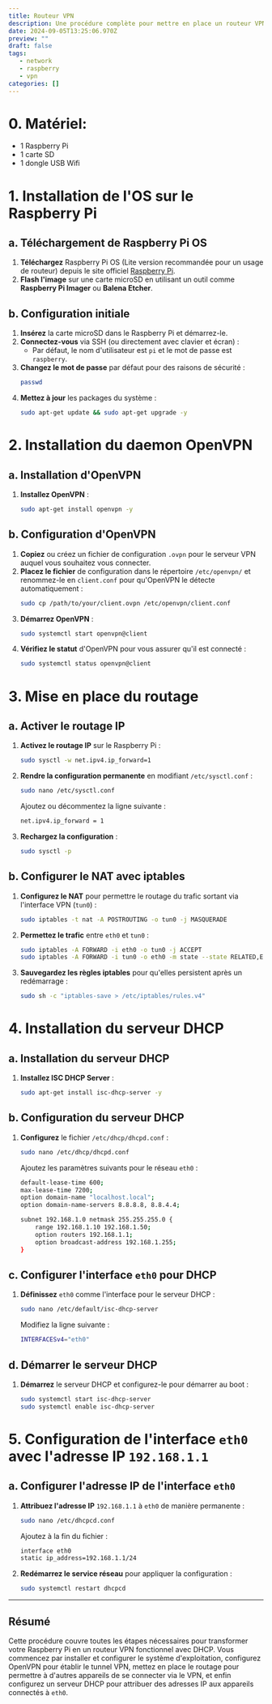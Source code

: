 ```yaml
---
title: Routeur VPN
description: Une procédure complète pour mettre en place un routeur VPN à partir d'un Raspberry Pi.
date: 2024-09-05T13:25:06.970Z
preview: ""
draft: false
tags:
   - network
   - raspberry
   - vpn
categories: []
---
```


# 0. Matériel:
- 1 Raspberry Pi
- 1 carte SD
- 1 dongle USB Wifi


# 1. Installation de l'OS sur le Raspberry Pi

## a. Téléchargement de Raspberry Pi OS
1. **Téléchargez** Raspberry Pi OS (Lite version recommandée pour un usage de routeur) depuis le site officiel [Raspberry Pi](https://www.raspberrypi.org/software/operating-systems/).
2. **Flash l'image** sur une carte microSD en utilisant un outil comme **Raspberry Pi Imager** ou **Balena Etcher**.

## b. Configuration initiale
1. **Insérez** la carte microSD dans le Raspberry Pi et démarrez-le.
2. **Connectez-vous** via SSH (ou directement avec clavier et écran) :
   - Par défaut, le nom d'utilisateur est `pi` et le mot de passe est `raspberry`.
3. **Changez le mot de passe** par défaut pour des raisons de sécurité :
   ```bash
   passwd
   ```
4. **Mettez à jour** les packages du système :
   ```bash
   sudo apt-get update && sudo apt-get upgrade -y
   ```


# 2. Installation du daemon OpenVPN

## a. Installation d'OpenVPN
1. **Installez OpenVPN** :
   ```bash
   sudo apt-get install openvpn -y
   ```

## b. Configuration d'OpenVPN
1. **Copiez** ou créez un fichier de configuration `.ovpn` pour le serveur VPN auquel vous souhaitez vous connecter.
2. **Placez le fichier** de configuration dans le répertoire `/etc/openvpn/` et renommez-le en `client.conf` pour qu'OpenVPN le détecte automatiquement :
   ```bash
   sudo cp /path/to/your/client.ovpn /etc/openvpn/client.conf
   ```
3. **Démarrez OpenVPN** :
   ```bash
   sudo systemctl start openvpn@client
   ```
4. **Vérifiez le statut** d'OpenVPN pour vous assurer qu'il est connecté :
   ```bash
   sudo systemctl status openvpn@client
   ```


# 3. Mise en place du routage

## a. Activer le routage IP
1. **Activez le routage IP** sur le Raspberry Pi :
   ```bash
   sudo sysctl -w net.ipv4.ip_forward=1
   ```
2. **Rendre la configuration permanente** en modifiant `/etc/sysctl.conf` :
   ```bash
   sudo nano /etc/sysctl.conf
   ```
   Ajoutez ou décommentez la ligne suivante :
   ```bash
   net.ipv4.ip_forward = 1
   ```
3. **Rechargez la configuration** :
   ```bash
   sudo sysctl -p
   ```

## b. Configurer le NAT avec iptables
1. **Configurez le NAT** pour permettre le routage du trafic sortant via l'interface VPN (`tun0`) :
   ```bash
   sudo iptables -t nat -A POSTROUTING -o tun0 -j MASQUERADE
   ```
2. **Permettez le trafic** entre `eth0` et `tun0` :
   ```bash
   sudo iptables -A FORWARD -i eth0 -o tun0 -j ACCEPT
   sudo iptables -A FORWARD -i tun0 -o eth0 -m state --state RELATED,ESTABLISHED -j ACCEPT
   ```
3. **Sauvegardez les règles iptables** pour qu'elles persistent après un redémarrage :
   ```bash
   sudo sh -c "iptables-save > /etc/iptables/rules.v4"
   ```


# 4. Installation du serveur DHCP

## a. Installation du serveur DHCP
1. **Installez ISC DHCP Server** :
   ```bash
   sudo apt-get install isc-dhcp-server -y
   ```

## b. Configuration du serveur DHCP
1. **Configurez** le fichier `/etc/dhcp/dhcpd.conf` :
   ```bash
   sudo nano /etc/dhcp/dhcpd.conf
   ```
   Ajoutez les paramètres suivants pour le réseau `eth0` :
   ```bash
   default-lease-time 600;
   max-lease-time 7200;
   option domain-name "localhost.local";
   option domain-name-servers 8.8.8.8, 8.8.4.4;

   subnet 192.168.1.0 netmask 255.255.255.0 {
       range 192.168.1.10 192.168.1.50;
       option routers 192.168.1.1;
       option broadcast-address 192.168.1.255;
   }
   ```

## c. Configurer l'interface `eth0` pour DHCP
1. **Définissez** `eth0` comme l'interface pour le serveur DHCP :
   ```bash
   sudo nano /etc/default/isc-dhcp-server
   ```
   Modifiez la ligne suivante :
   ```bash
   INTERFACESv4="eth0"
   ```

## d. Démarrer le serveur DHCP
1. **Démarrez** le serveur DHCP et configurez-le pour démarrer au boot :
   ```bash
   sudo systemctl start isc-dhcp-server
   sudo systemctl enable isc-dhcp-server
   ```


# 5. Configuration de l'interface `eth0` avec l'adresse IP `192.168.1.1`

## a. Configurer l'adresse IP de l'interface `eth0`
1. **Attribuez l'adresse IP** `192.168.1.1` à `eth0` de manière permanente :
   ```bash
   sudo nano /etc/dhcpcd.conf
   ```
   Ajoutez à la fin du fichier :
   ```bash
   interface eth0
   static ip_address=192.168.1.1/24
   ```
2. **Redémarrez le service réseau** pour appliquer la configuration :
   ```bash
   sudo systemctl restart dhcpcd
   ```

---

## Résumé

Cette procédure couvre toutes les étapes nécessaires pour transformer votre Raspberry Pi en un routeur VPN fonctionnel avec DHCP. Vous commencez par installer et configurer le système d'exploitation, configurez OpenVPN pour établir le tunnel VPN, mettez en place le routage pour permettre à d'autres appareils de se connecter via le VPN, et enfin configurez un serveur DHCP pour attribuer des adresses IP aux appareils connectés à `eth0`.